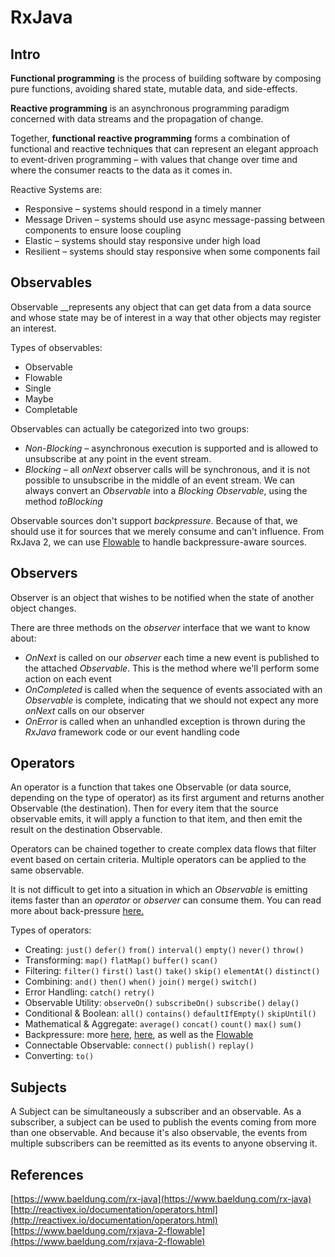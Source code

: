 # RxJava



## Intro

**Functional programming** is the process of building software by composing pure functions, avoiding shared state, mutable data, and side-effects.

**Reactive programming** is an asynchronous programming paradigm concerned with data streams and the propagation of change.

Together, **functional reactive programming** forms a combination of functional and reactive techniques that can represent an elegant approach to event-driven programming – with values that change over time and where the consumer reacts to the data as it comes in.

Reactive Systems are:

* Responsive – systems should respond in a timely manner
* Message Driven – systems should use async message-passing between components to ensure loose coupling
* Elastic – systems should stay responsive under high load
* Resilient – systems should stay responsive when some components fail



## Observables

Observable __represents any object that can get data from a data source and whose state may be of interest in a way that other objects may register an interest.

Types of observables:

* Observable
* Flowable
* Single
* Maybe
* Completable

Observables can actually be categorized into two groups:

* _Non-Blocking –_ asynchronous execution is supported and is allowed to unsubscribe at any point in the event stream.
* _Blocking –_ all _onNext_ observer calls will be synchronous, and it is not possible to unsubscribe in the middle of an event stream. We can always convert an _Observable_ into a _Blocking Observable_, using the method _toBlocking_

Observable sources don't support _backpressure_. Because of that, we should use it for sources that we merely consume and can't influence. From RxJava 2, we can use [Flowable](https://www.baeldung.com/rxjava-2-flowable) to handle backpressure-aware sources.



## Observers

Observer is an object that wishes to be notified when the state of another object changes.

There are three methods on the _observer_ interface that we want to know about:

* _OnNext_ is called on our _observer_ each time a new event is published to the attached _Observable_. This is the method where we'll perform some action on each event
* _OnCompleted_ is called when the sequence of events associated with an _Observable_ is complete, indicating that we should not expect any more _onNext_ calls on our observer
* _OnError_ is called when an unhandled exception is thrown during the _RxJava_ framework code or our event handling code



## Operators

An operator is a function that takes one Observable \(or data source, depending on the type of operator\) as its first argument and returns another Observable \(the destination\). Then for every item that the source observable emits, it will apply a function to that item, and then emit the result on the destination Observable.

Operators can be chained together to create complex data flows that filter event based on certain criteria. Multiple operators can be applied to the same observable.

 It is not difficult to get into a situation in which an _Observable_ is emitting items faster than an _operator_ or _observer_ can consume them. You can read more about back-pressure [here.](https://www.baeldung.com/rxjava-backpressure)

Types of operators:

* Creating: `just()` `defer()` `from()` `interval()` `empty()` `never()` `throw()`
* Transforming: `map()` `flatMap()` `buffer()` `scan()`
* Filtering: `filter()` `first()` `last()` `take()` `skip()` `elementAt()` `distinct()`
* Combining: `and()` `then()` `when()` `join()` `merge()` `switch()`
* Error Handling: `catch()` `retry()`
* Observable Utility: `observeOn()` `subscribeOn()` `subscribe()` `delay()`
* Conditional & Boolean: `all()` `contains()` `defaultIfEmpty()` `skipUntil()`
* Mathematical & Aggregate: `average()` `concat()` `count()` `max()` `sum()`
* Backpressure: more [here](http://reactivex.io/documentation/operators/backpressure.html), [here](https://www.baeldung.com/rxjava-backpressure), as well as the [Flowable](https://www.baeldung.com/rxjava-2-flowable)
* Connectable Observable: `connect()` `publish()` `replay()`
* Converting: `to()`



## Subjects

A Subject can be simultaneously a subscriber and an observable. As a subscriber, a subject can be used to publish the events coming from more than one observable. And because it's also observable, the events from multiple subscribers can be reemitted as its events to anyone observing it.



## References

[https://www.baeldung.com/rx-java](https://www.baeldung.com/rx-java)  
[http://reactivex.io/documentation/operators.html](http://reactivex.io/documentation/operators.html)  
[https://www.baeldung.com/rxjava-2-flowable](https://www.baeldung.com/rxjava-2-flowable)